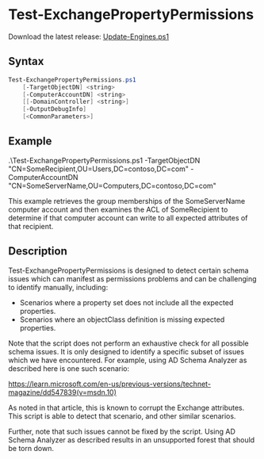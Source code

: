 # Test-ExchangePropertyPermissions

Download the latest release: [Update-Engines.ps1](https://github.com/microsoft/CSS-Exchange/releases/latest/download/Update-Engines.ps1)

## Syntax

```powershell
Test-ExchangePropertyPermissions.ps1
    [-TargetObjectDN] <string>
    [-ComputerAccountDN] <string>
    [[-DomainController] <string>]
    [-OutputDebugInfo]
    [<CommonParameters>]
```

## Example

.\Test-ExchangePropertyPermissions.ps1 -TargetObjectDN "CN=SomeRecipient,OU=Users,DC=contoso,DC=com" -ComputerAccountDN "CN=SomeServerName,OU=Computers,DC=contoso,DC=com"

This example retrieves the group memberships of the SomeServerName computer account and then examines the ACL of SomeRecipient
to determine if that computer account can write to all expected attributes of that recipient.

## Description

Test-ExchangePropertyPermissions is designed to detect certain schema issues which can manifest as
permissions problems and can be challenging to identify manually, including:

* Scenarios where a property set does not include all the expected properties.
* Scenarios where an objectClass definition is missing expected properties.

Note that the script does not perform an exhaustive check for all possible schema issues. It is
only designed to identify a specific subset of issues which we have encountered. For example, using
AD Schema Analyzer as described here is one such scenario:

https://learn.microsoft.com/en-us/previous-versions/technet-magazine/dd547839(v=msdn.10)

As noted in that article, this is known to corrupt the Exchange attributes. This script is able
to detect that scenario, and other similar scenarios.

Further, note that such issues cannot be fixed by the script. Using AD Schema Analyzer as described
results in an unsupported forest that should be torn down.
